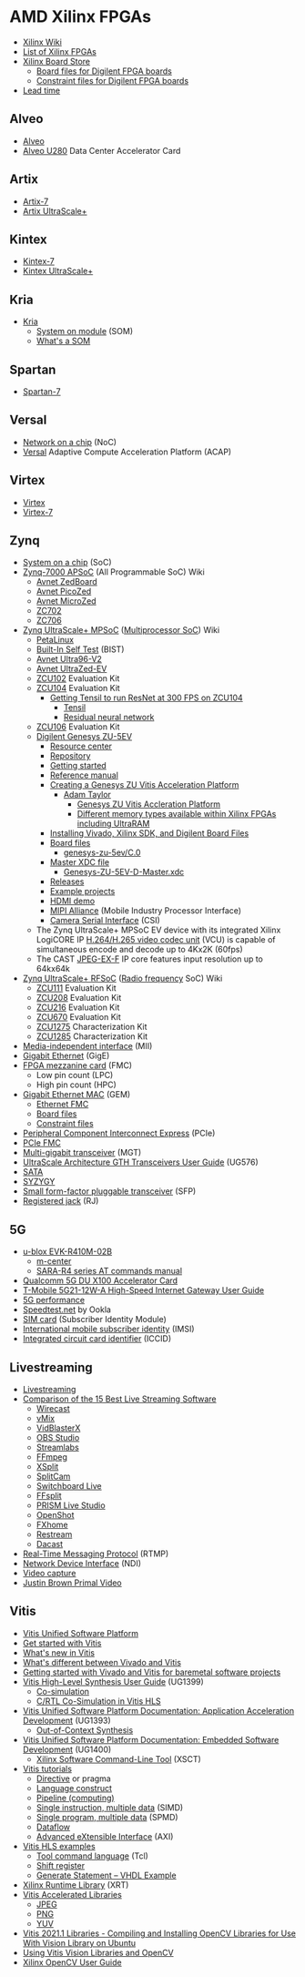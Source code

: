 # AMD Xilinx FPGAs
* [Xilinx Wiki](https://xilinx-wiki.atlassian.net/wiki/spaces/A/overview)
* [List of Xilinx FPGAs](https://en.wikipedia.org/wiki/List_of_Xilinx_FPGAs)
* [Xilinx Board Store](https://github.com/Xilinx/XilinxBoardStore)
  * [Board files for Digilent FPGA boards](https://github.com/Digilent/vivado-boards)
  * [Constraint files for Digilent FPGA boards](https://github.com/Digilent/digilent-xdc)
* [Lead time](https://en.wikipedia.org/wiki/Lead_time)
## Alveo
* [Alveo](https://www.xilinx.com/products/boards-and-kits/alveo.html)
* [Alveo U280](https://www.xilinx.com/products/boards-and-kits/alveo/u280.html) Data Center Accelerator Card
## Artix
* [Artix-7](https://www.xilinx.com/products/silicon-devices/fpga/artix-7.html)
* [Artix UltraScale+](https://www.xilinx.com/products/silicon-devices/fpga/artix-ultrascale-plus.html)
## Kintex
* [Kintex-7](https://www.xilinx.com/products/silicon-devices/fpga/kintex-7.html)
* [Kintex UltraScale+](https://www.xilinx.com/products/silicon-devices/fpga/kintex-ultrascale-plus.html)
## Kria
* [Kria](https://www.xilinx.com/products/som/kria.html)
  * [System on module](https://en.wikipedia.org/wiki/System_on_module) (SOM)
  * [What's a SOM](https://www.xilinx.com/products/som/what-is-a-som.html)
## Spartan
* [Spartan-7](https://www.xilinx.com/products/silicon-devices/fpga/spartan-7.html)
## Versal
* [Network on a chip](https://en.wikipedia.org/wiki/Network_on_a_chip) (NoC)
* [Versal](https://www.xilinx.com/products/silicon-devices/acap/versal.html) Adaptive Compute Acceleration Platform (ACAP)
## Virtex
* [Virtex](https://en.wikipedia.org/wiki/Virtex_(FPGA))
* [Virtex-7](https://www.xilinx.com/products/silicon-devices/fpga/virtex-7.html)
## Zynq
* [System on a chip](https://en.wikipedia.org/wiki/System_on_a_chip) (SoC)
* [Zynq-7000 APSoC](https://xilinx-wiki.atlassian.net/wiki/spaces/A/pages/189530183/Zynq-7000) (All Programmable SoC) Wiki
  * [Avnet ZedBoard](https://www.avnet.com/wps/portal/us/products/avnet-boards/avnet-board-families/zedboard/)
  * [Avnet PicoZed](https://www.avnet.com/wps/portal/us/products/avnet-boards/avnet-board-families/picozed/)
  * [Avnet MicroZed](https://www.avnet.com/wps/portal/us/products/avnet-boards/avnet-board-families/microzed/)
  * [ZC702](https://www.xilinx.com/products/boards-and-kits/ek-z7-zc702-g.html)
  * [ZC706](https://www.xilinx.com/products/boards-and-kits/ek-z7-zc706-g.html)
* [Zynq UltraScale+ MPSoC](https://xilinx-wiki.atlassian.net/wiki/spaces/A/pages/444006775/Zynq+UltraScale+MPSoC) ([Multiprocessor SoC](https://en.wikipedia.org/wiki/Multiprocessor_system_on_a_chip)) Wiki
  * [PetaLinux](https://xilinx-wiki.atlassian.net/wiki/spaces/A/pages/18842250/PetaLinux)
  * [Built-In Self Test](https://xilinx-wiki.atlassian.net/wiki/spaces/A/pages/1544716298/Zynq+Ultrascale+MPSOC+BIST+and+SCUI+Guide) (BIST)
  * [Avnet Ultra96-V2](https://www.avnet.com/wps/portal/us/products/avnet-boards/avnet-board-families/ultra96-v2/)
  * [Avnet UltraZed-EV](https://www.avnet.com/wps/portal/us/products/avnet-boards/avnet-board-families/ultrazed/)
  * [ZCU102](https://www.xilinx.com/products/boards-and-kits/ek-u1-zcu102-g.html) Evaluation Kit
  * [ZCU104](https://www.xilinx.com/products/boards-and-kits/zcu104.html) Evaluation Kit
    * [Getting Tensil to run ResNet at 300 FPS on ZCU104](https://www.hackster.io/petrohi/getting-tensil-to-run-resnet-at-300-fps-on-zcu104-2922eb)
      * [Tensil](https://www.tensil.ai/)
      * [Residual neural network](https://en.wikipedia.org/wiki/Residual_neural_network)
  * [ZCU106](https://www.xilinx.com/products/boards-and-kits/zcu106.html) Evaluation Kit
  * [Digilent Genesys ZU-5EV](https://digilent.com/shop/genesys-zu-zynq-ultrascale-mpsoc-development-board/)
    * [Resource center](https://digilent.com/reference/programmable-logic/genesys-zu/start)
    * [Repository](https://github.com/Digilent/genesys-zu)
    * [Getting started](https://digilent.com/reference/programmable-logic/genesys-zu/getting-started)
    * [Reference manual](https://digilent.com/reference/programmable-logic/genesys-zu/reference-manual)
    * [Creating a Genesys ZU Vitis Acceleration Platform](https://digilent.com/blog/creating-a-genesys-zu-vitis-acceleration-platform/)
      * [Adam Taylor](https://www.hackster.io/adam-taylor)
        * [Genesys ZU Vitis Accleration Platform](https://www.hackster.io/adam-taylor/genesys-zu-vitis-accleration-platform-2e86d4)
        * [Different memory types available within Xilinx FPGAs including UltraRAM](https://www.hackster.io/news/microzed-chronicles-ultraram-what-is-it-how-should-we-use-it-f73e1d1ebf85)
    * [Installing Vivado, Xilinx SDK, and Digilent Board Files](https://digilent.com/reference/programmable-logic/guides/installing-vivado-and-sdk)
    * [Board files](https://github.com/Digilent/vivado-boards/tree/master/new/board_files/genesys-zu-5ev/C.0)
      * [genesys-zu-5ev/C.0](/Xilinx/genesys-zu-5ev/C.0)
    * [Master XDC file](https://github.com/Digilent/digilent-xdc/blob/master/Genesys-ZU-5EV-D-Master.xdc)
      * [Genesys-ZU-5EV-D-Master.xdc](/Xilinx/Genesys-ZU-5EV-D-Master.xdc)
    * [Releases](https://github.com/Digilent/Genesys-ZU/releases)
    * [Example projects](https://digilent.com/reference/programmable-logic/genesys-zu/demos/start)
    * [HDMI demo](https://digilent.com/reference/programmable-logic/genesys-zu/demos/hdmi)
    * [MIPI Alliance](https://en.wikipedia.org/wiki/MIPI_Alliance) (Mobile Industry Processor Interface)
    * [Camera Serial Interface](https://en.wikipedia.org/wiki/Camera_Serial_Interface) (CSI)
  * The Zynq UltraScale+ MPSoC EV device with its integrated Xilinx LogiCORE IP [H.264/H.265 video codec unit](https://www.xilinx.com/products/intellectual-property/v-vcu.html) (VCU) is capable of simultaneous encode and decode up to 4Kx2K (60fps)
  * The CAST [JPEG-EX-F](https://www.xilinx.com/products/intellectual-property/1-gfeqs7.html) IP core features input resolution up to 64kx64k
* [Zynq UltraScale+ RFSoC](https://xilinx-wiki.atlassian.net/wiki/spaces/A/pages/189530203/Zynq+UltraScale+RFSoC) ([Radio frequency](https://en.wikipedia.org/wiki/Radio_frequency) SoC) Wiki
  * [ZCU111](https://www.xilinx.com/products/boards-and-kits/zcu111.html) Evaluation Kit
  * [ZCU208](https://www.xilinx.com/products/boards-and-kits/zcu208.html) Evaluation Kit
  * [ZCU216](https://www.xilinx.com/products/boards-and-kits/zcu216.html) Evaluation Kit
  * [ZCU670](https://www.xilinx.com/products/boards-and-kits/zcu670.html) Evaluation Kit
  * [ZCU1275](https://www.xilinx.com/products/boards-and-kits/zcu1275.html) Characterization Kit
  * [ZCU1285](https://www.xilinx.com/products/boards-and-kits/zcu1285.html) Characterization Kit
* [Media-independent interface](https://en.wikipedia.org/wiki/Media-independent_interface) (MII)
* [Gigabit Ethernet](https://en.wikipedia.org/wiki/Gigabit_Ethernet) (GigE)
* [FPGA mezzanine card](https://www.xilinx.com/products/boards-and-kits/fmc-cards.html) (FMC)
  * Low pin count (LPC)
  * High pin count (HPC)
* [Gigabit Ethernet MAC](https://xilinx-wiki.atlassian.net/wiki/spaces/A/pages/478937213/MPSoC+PS+and+PL+Ethernet+Example+Projects) (GEM)
  * [Ethernet FMC](https://ethernetfmc.com/)
  * [Board files](https://github.com/fpgadeveloper/ethernet-fmc-zynq-gem/tree/master/Vivado/boards/board_files)
  * [Constraint files](https://github.com/fpgadeveloper/ethernet-fmc-zynq-gem/tree/master/Vivado/src/constraints)
* [Peripheral Component Interconnect Express](https://en.wikipedia.org/wiki/PCI_Express) (PCIe)
* [PCIe FMC](https://www.xilinx.com/products/boards-and-kits/1-mbtpko.html)
* [Multi-gigabit transceiver](https://en.wikipedia.org/wiki/Multi-gigabit_transceiver) (MGT)
* [UltraScale Architecture GTH Transceivers User Guide](https://docs.xilinx.com/v/u/en-US/ug576-ultrascale-gth-transceivers) (UG576)
* [SATA](https://en.wikipedia.org/wiki/Serial_ATA)
* [SYZYGY](https://syzygyfpga.io/)
* [Small form-factor pluggable transceiver](https://en.wikipedia.org/wiki/Small_form-factor_pluggable_transceiver) (SFP)
* [Registered jack](https://en.wikipedia.org/wiki/Registered_jack) (RJ)
## 5G
* [u-blox EVK-R410M-02B](https://www.u-blox.com/en/product/evk-r4)
  * [m-center](https://www.u-blox.com/en/product/m-center)
  * [SARA-R4 series AT commands manual](https://content.u-blox.com/sites/default/files/SARA-R4_ATCommands_UBX-17003787.pdf)
* [Qualcomm 5G DU X100 Accelerator Card](https://www.qualcomm.com/news/releases/2021/06/qualcomm-introduces-new-5g-distributed-unit-accelerator-card-drive-global)
* [T-Mobile 5G21-12W-A High-Speed Internet Gateway User Guide](https://www.t-mobile.com/support/public-files/attachments/T-Mobile%20High-Speed%20Internet%20Gateway%20End%20User%20Guide.pdf)
* [5G performance](https://www.t-mobile.com/news/network/t-mobile-dominates-in-new-5g-studies-and-advances-5g-with-carrier-aggregation)
* [Speedtest.net](https://en.wikipedia.org/wiki/Speedtest.net) by Ookla
* [SIM card](https://en.wikipedia.org/wiki/SIM_card) (Subscriber Identity Module)
* [International mobile subscriber identity](https://en.wikipedia.org/wiki/International_mobile_subscriber_identity) (IMSI)
* [Integrated circuit card identifier](https://en.wikipedia.org/wiki/SIM_card#ICCID) (ICCID)
## Livestreaming
* [Livestreaming](https://en.wikipedia.org/wiki/Livestreaming)
* [Comparison of the 15 Best Live Streaming Software](https://www.dacast.com/blog/live-broadcasting-software/)
  * [Wirecast](https://en.wikipedia.org/wiki/Wirecast)
  * [vMix](https://en.wikipedia.org/wiki/VMix)
  * [VidBlasterX](https://www.vidblasterx.com/)
  * [OBS Studio](https://en.wikipedia.org/wiki/OBS_Studio)
  * [Streamlabs](https://en.wikipedia.org/wiki/Streamlabs)
  * [FFmpeg](https://en.wikipedia.org/wiki/FFmpeg)
  * [XSplit](https://en.wikipedia.org/wiki/XSplit)
  * [SplitCam](https://splitcamera.com/)
  * [Switchboard Live](https://switchboard.live/)
  * [FFsplit](https://www.ffsplit.com/)
  * [PRISM Live Studio](https://prismlive.com/)
  * [OpenShot](https://en.wikipedia.org/wiki/OpenShot)
  * [FXhome](https://fxhome.com/)
  * [Restream](https://restream.io/)
  * [Dacast](https://en.wikipedia.org/wiki/Dacast)
* [Real-Time Messaging Protocol](https://en.wikipedia.org/wiki/Real-Time_Messaging_Protocol) (RTMP)
* [Network Device Interface](https://en.wikipedia.org/wiki/Network_Device_Interface) (NDI)
* [Video capture](https://en.wikipedia.org/wiki/Video_capture)
* [Justin Brown Primal Video](https://www.youtube.com/c/Primalvideo/videos)

## Vitis
* [Vitis Unified Software Platform](https://www.xilinx.com/products/design-tools/vitis/vitis-platform.html)
* [Get started with Vitis](https://www.xilinx.com/developer/products/vitis.html)
* [What's new in Vitis](https://www.xilinx.com/products/design-tools/vitis/vitis-whats-new.html)
* [What's different between Vivado and Vitis](https://digilent.com/blog/whats-different-between-vivado-and-vitis/)
* [Getting started with Vivado and Vitis for baremetal software projects](https://digilent.com/reference/programmable-logic/guides/getting-started-with-ipi)
* [Vitis High-Level Synthesis User Guide](https://docs.xilinx.com/r/en-US/ug1399-vitis-hls/Getting-Started-with-Vitis-HLS) (UG1399)
  * [Co-simulation](https://en.wikipedia.org/wiki/Co-simulation)
  * [C/RTL Co-Simulation in Vitis HLS](https://docs.xilinx.com/r/en-US/ug1399-vitis-hls/C/RTL-Co-Simulation-in-Vitis-HLS)
* [Vitis Unified Software Platform Documentation: Application Acceleration Development](https://docs.xilinx.com/r/en-US/ug1393-vitis-application-acceleration/Getting-Started-with-Vitis) (UG1393)
  * [Out-of-Context Synthesis](https://docs.xilinx.com/r/en-US/ug1393-vitis-application-acceleration/Out-of-Context-Synthesis)
* [Vitis Unified Software Platform Documentation: Embedded Software Development](https://docs.xilinx.com/r/en-US/ug1400-vitis-embedded) (UG1400)
  * [Xilinx Software Command-Line Tool](https://docs.xilinx.com/r/en-US/ug1400-vitis-embedded/Xilinx-Software-Command-Line-Tool) (XSCT)
* [Vitis tutorials](https://github.com/Xilinx/Vitis-Tutorials)
  * [Directive](https://en.wikipedia.org/wiki/Directive_(programming)) or pragma
  * [Language construct](https://en.wikipedia.org/wiki/Language_construct)  
  * [Pipeline (computing)](https://en.wikipedia.org/wiki/Pipeline_(computing))
  * [Single instruction, multiple data](https://en.wikipedia.org/wiki/Single_instruction,_multiple_data) (SIMD)
  * [Single program, multiple data](https://en.wikipedia.org/wiki/Single_program,_multiple_data) (SPMD)
  * [Dataflow](https://en.wikipedia.org/wiki/Dataflow)
  * [Advanced eXtensible Interface](https://en.wikipedia.org/wiki/Advanced_eXtensible_Interface) (AXI)
* [Vitis HLS examples](https://github.com/Xilinx/Vitis-HLS-Introductory-Examples)
  * [Tool command language](https://vhdlwhiz.com/why-you-need-to-learn-tcl/) (Tcl)
  * [Shift register](https://en.wikipedia.org/wiki/Shift_register)
  * [Generate Statement – VHDL Example](https://nandland.com/generate/)
* [Xilinx Runtime Library](https://www.xilinx.com/products/design-tools/vitis/xrt.html) (XRT)
* [Vitis Accelerated Libraries](https://github.com/Xilinx/Vitis_Libraries)
  * [JPEG](https://en.wikipedia.org/wiki/JPEG)
  * [PNG](https://en.wikipedia.org/wiki/Portable_Network_Graphics)
  * [YUV](https://en.wikipedia.org/wiki/YUV)
* [Vitis 2021.1 Libraries - Compiling and Installing OpenCV Libraries for Use With Vision Library on Ubuntu](https://support.xilinx.com/s/article/Vitis-2021-1-Libraries-Compiling-and-Installing-OpenCV)
* [Using Vitis Vision Libraries and OpenCV](https://support.xilinx.com/s/question/0D52E00006hpOJESA2/using-vitis-vision-libraries-and-opencv)
* [Xilinx OpenCV User Guide](https://docs.xilinx.com/v/u/en-US/ug1233-xilinx-opencv-user-guide)
